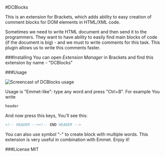 #DCBlocks

This is an extension for Brackets, which adds ability to easy creation of comment blocks for DOM elements in HTML/XML code.

Sometimes we need to write HTML document and then send it to the programmers. They want to have ability to easily find main blocks of code (if the document is big) - and we must to write comments for this task. This plugin allows us to write this comments faster.

###Installing
You can open *Extension Manager* in Brackets and find this extension by name - "DCBlocks"

###Usage

![Screencast of DCBlocks usage](http://zippy.gfycat.com/CoarseCluelessBull.gif)

Usage is "Emmet-like": type any word and press "Ctrl+B". For example You write
```html
header
```
And now press this keys, You'll see this:
```html
<!-- HEADER --><!-- END HEADER -->
```
You can also use symbol "-" to create block with multiple words. This extension is very useful in combination with Emmet. Enjoy it!

###License
MIT